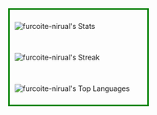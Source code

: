 <div style="margin: auto; width: 50%; border: 3px solid green; padding: 10px;">
  
![furcoite-nirual's Stats](https://github-readme-stats.vercel.app/api?username=furcoite-nirual&theme=tokyonight&show_icons=true&hide_border=true&count_private=true)

<br>

![furcoite-nirual's Streak](https://github-readme-streak-stats.herokuapp.com/?user=furcoite-nirual&theme=tokyonight&hide_border=true)

<br>

![furcoite-nirual's Top Languages](https://github-readme-stats.vercel.app/api/top-langs/?username=furcoite-nirual&theme=tokyonight&show_icons=true&hide_border=true&layout=compact)

</div>
